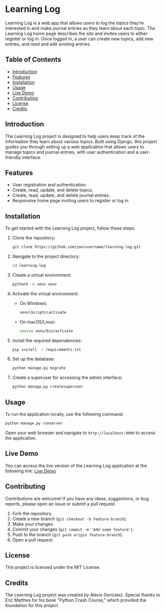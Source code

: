 # Learning Log

Learning Log is a web app that allows users to log the topics they’re interested in and make journal entries as they learn about each topic. The Learning Log home page describes the site and invites users to either register or log in. Once logged in, a user can create new topics, add new entries, and read and edit existing entries.

## Table of Contents

- [Introduction](#introduction)
- [Features](#features)
- [Installation](#installation)
- [Usage](#usage)
- [Live Demo](#live-demo)
- [Contributing](#contributing)
- [License](#license)
- [Credits](#credits)

## Introduction

The Learning Log project is designed to help users keep track of the information they learn about various topics. Built using Django, this project guides you through setting up a web application that allows users to manage topics and journal entries, with user authentication and a user-friendly interface.

## Features

- User registration and authentication.
- Create, read, update, and delete topics.
- Create, read, update, and delete journal entries.
- Responsive home page inviting users to register or log in.

## Installation

To get started with the Learning Log project, follow these steps:

1. Clone the repository:

   ```bash
   git clone https://github.com/yourusername/learning-log.git
   ```

2. Navigate to the project directory:

   ```bash
   cd learning-log
   ```

3. Create a virtual environment:

   ```bash
   python3 -m venv venv
   ```

4. Activate the virtual environment:

   - On Windows:

     ```bash
     venv\Scripts\activate
     ```

   - On macOS/Linux:
     ```bash
     source venv/bin/activate
     ```

5. Install the required dependencies:

   ```bash
   pip install -r requirements.txt
   ```

6. Set up the database:

   ```bash
   python manage.py migrate
   ```

7. Create a superuser for accessing the admin interface:
   ```bash
   python manage.py createsuperuser
   ```

## Usage

To run the application locally, use the following command:

```bash
python manage.py runserver
```

Open your web browser and navigate to `http://localhost:8000` to access the application.

## Live Demo

You can access the live version of the Learning Log application at the following link:
[Live Demo](http://your-live-server-link.com)

## Contributing

Contributions are welcome! If you have any ideas, suggestions, or bug reports, please open an issue or submit a pull request.

1. Fork the repository.
2. Create a new branch (`git checkout -b feature-branch`).
3. Make your changes.
4. Commit your changes (`git commit -m 'Add some feature'`).
5. Push to the branch (`git push origin feature-branch`).
6. Open a pull request.

## License

This project is licensed under the MIT License.

## Credits

The Learning Log project was created by Alexis Gonzalez. Special thanks to Eric Matthes for his book "Python Crash Course," which provided the foundation for this project.
